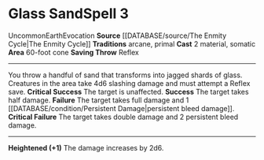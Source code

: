 ﻿---
actions: '[two-actions]'
area: 60-foot cone
component:
- Material
- Somatic
element: Earth
heighten: '+1'
heighten_level: 3, 4, 5, 6, 7, 8, 9, 10
id: '1300'
level: '3'
name: Glass Sand
rarity: Uncommon
saving_throw: Reflex
school: Evocation
source: '[[DATABASE/source/The Enmity Cycle|The Enmity Cycle]]'
tradition:
- Arcane
- Primal
trait:
- '[[DATABASE/trait/Earth|Earth]]'
- '[[DATABASE/trait/Evocation|Evocation]]'
- '[[DATABASE/trait/Uncommon|Uncommon]]'
type: Spell

---
# Glass Sand<span class="item-type">Spell 3</span>

<span class="trait-uncommon item-trait">Uncommon</span><span class="item-trait">Earth</span><span class="item-trait">Evocation</span>
**Source** [[DATABASE/source/The Enmity Cycle|The Enmity Cycle]]
**Traditions** arcane, primal
**Cast** <span class="action-icon">2</span> material, somatic
**Area** 60-foot cone
**Saving Throw** Reflex

---
You throw a handful of sand that transforms into jagged shards of glass. Creatures in the area take 4d6 slashing damage and must attempt a Reflex save.
**Critical Success** The target is unaffected.
**Success** The target takes half damage.
**Failure** The target takes full damage and 1 [[DATABASE/condition/Persistent Damage|persistent bleed damage]].
**Critical Failure** The target takes double damage and 2 persistent bleed damage.

---
**Heightened (+1)** The damage increases by 2d6.